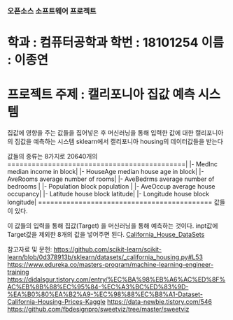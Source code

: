 ### 오픈소스 소프트웨어 프로젝트

# 학과 : 컴퓨터공학과 학번 : 18101254 이름 : 이종연

# 프로젝트 주제 : 캘리포니아 집값 예측 시스템

집값에 영향을 주는 값들을 집어넣은 후 머신러닝을 통해 입력한 값에 대한 캘리포니아의 집값을 예측하는 시스템
sklearn에서 캘리포니아 housing의 데이터값들을 받는다

값들의 종류는 8가지로 20640개의
       ============================================|
       |- MedInc        median income in block|
        |- HouseAge      median house age in block|
        |- AveRooms      average number of rooms|
        |- AveBedrms     average number of bedrooms |
        |- Population    block population |
        |- AveOccup      average house occupancy|
        |- Latitude      house block latitude|
        |- Longitude     house block longitude|
        ===========================================
값들이 있다.

이 값들의 입력을 통해 집값(Target) 을 머신러닝을 통해 예측하는 것이다.
inpt값에 Target값을 제외한 8개의 값을 넣어주면 된다.
[California_House_DataSets](./report.html)

참고자료 및 문헌:
https://github.com/scikit-learn/scikit-learn/blob/0d378913b/sklearn/datasets/_california_housing.py#L53
https://www.edureka.co/masters-program/machine-learning-engineer-training
https://didalsgur.tistory.com/entry/%EC%BA%98%EB%A6%AC%ED%8F%AC%EB%8B%88%EC%95%84-%EC%A3%BC%ED%83%9D-%EA%B0%80%EA%B2%A9-%EC%98%88%EC%B8%A1-Dataset-California-Housing-Prices-Kaggle
https://data-newbie.tistory.com/546
https://github.com/fbdesignpro/sweetviz/tree/master/sweetviz
